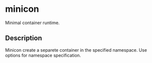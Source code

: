 # minicon
Minimal container runtime. 

## Description
Minicon create a separete container in the specified namespace. Use options for namespace specification.
